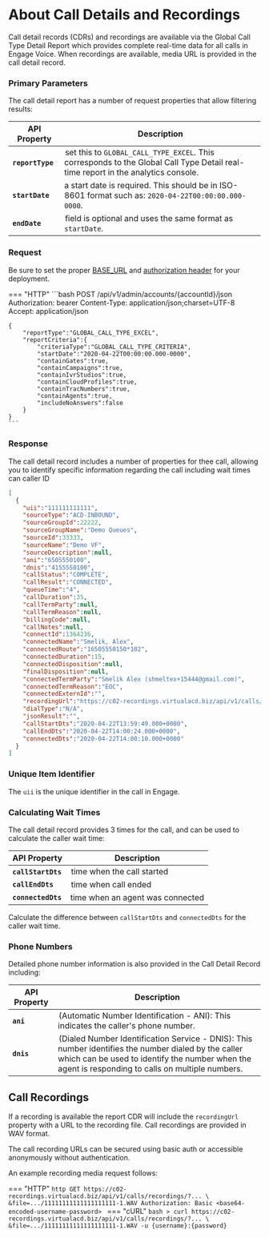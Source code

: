 # About Call Details and Recordings

Call detail records (CDRs) and recordings are available via the Global Call Type Detail Report which provides complete real-time data for all calls in Engage Voice. When recordings are available, media URL is provided in the call detail record.

### Primary Parameters

The call detail report has a number of request properties that allow filtering results:

| API Property | Description |
|-|-|
| **`reportType`** | set this to `GLOBAL_CALL_TYPE_EXCEL`. This corresponds to the Global Call Type Detail real-time report in the analytics console. |
| **`startDate`** | a start date is required. This should be in ISO-8601 format such as: `2020-04-22T00:00:00.000-0000`. |
| **`endDate`** | field is optional and uses the same format as `startDate`. |

###  Request

Be sure to set the proper [BASE_URL](../../../basics/uris/#resources-and-parameters) and [authorization header](../../../authentication/auth-ringcentral) for your deployment.

=== "HTTP"
    ```bash
    POST /api/v1/admin/accounts/{accountId}/json
    Authorization: bearer <myAccessToken>
    Content-Type: application/json;charset=UTF-8
    Accept: application/json

    {
    	"reportType":"GLOBAL_CALL_TYPE_EXCEL",
    	"reportCriteria":{
    		"criteriaType":"GLOBAL_CALL_TYPE_CRITERIA",
    		"startDate":"2020-04-22T00:00:00.000-0000",
    		"containGates":true,
    		"containCampaigns":true,
    		"containIvrStudios":true,
    		"containCloudProfiles":true,
    		"containTracNumbers":true,
    		"containAgents":true,
    		"includeNoAnswers":false
    	}
    }
    ```

### Response

The call detail record includes a number of properties for thee call, allowing you to identify specific information regarding the call including wait times can caller ID

```json
[
  {
    "uii":"111111111111",
    "sourceType":"ACD-INBOUND",
    "sourceGroupId":22222,
    "sourceGroupName":"Demo Queues",
    "sourceId":33333,
    "sourceName":"Demo VF",
    "sourceDescription":null,
    "ani":"6505550100",
    "dnis":"4155550100",
    "callStatus":"COMPLETE",
    "callResult":"CONNECTED",
    "queueTime":"4",
    "callDuration":35,
    "callTermParty":null,
    "callTermReason":null,
    "billingCode":null,
    "callNotes":null,
    "connectId":1364236,
    "connectedName":"Smelik, Alex",
    "connectedRoute":"16505550150*102",
    "connectedDuration":15,
    "connectedDisposition":null,
    "finalDisposition":null,
    "connectedTermParty":"Smelik Alex (shmeltex+15444@gmail.com)",
    "connectedTermReason":"EOC",
    "connectedExternId":"",
    "recordingUrl":"https://c02-recordings.virtualacd.biz/api/v1/calls/recordings/?...&file=.../11111111111111111111-1.WAV",
    "dialType":"N/A",
    "jsonResult":"",
    "callStartDts":"2020-04-22T13:59:49.000+0000",
    "callEndDts":"2020-04-22T14:00:24.000+0000",
    "connectedDts":"2020-04-22T14:00:10.000+0000"
  }
]
```

### Unique Item Identifier

The `uii` is the unique identifier in the call in Engage.

### Calculating Wait Times

The call detail record provides 3 times for the call, and can be used to calculate the caller wait time:

| API Property | Description |
|-|-|
| **`callStartDts`** | time when the call started |
| **`callEndDts`** | time when call ended |
| **`connectedDts`** | time when an agent was connected |

Calculate the difference between `callStartDts` and `connectedDts` for the caller wait time.

### Phone Numbers

Detailed phone number information is also provided in the Call Detail Record including:

| API Property | Description |
|-|-|
| **`ani`** | (Automatic Number Identification - ANI): This indicates the caller's phone number. |
| **`dnis`** | (Dialed Number Identification Service - DNIS): This number identifies the number dialed by the caller which can be used to identify the number when the agent is responding to calls on multiple numbers. |

## Call Recordings

If a recording is available the report CDR will include the `recordingUrl` property with a URL to the recording file. Call recordings are provided in WAV format.

The call recording URLs can be secured using basic auth or accessible anonymously without authentication.

An example recording media request follows:

=== "HTTP"
    ```http
    GET https://c02-recordings.virtualacd.biz/api/v1/calls/recordings/?... \
    &file=.../11111111111111111111-1.WAV
    Authorization: Basic <base64-encoded-username-password>
    ```
=== "cURL"
    ```bash
    > curl https://c02-recordings.virtualacd.biz/api/v1/calls/recordings/?... \
         &file=.../11111111111111111111-1.WAV
         -u {username}:{password}
    ```
